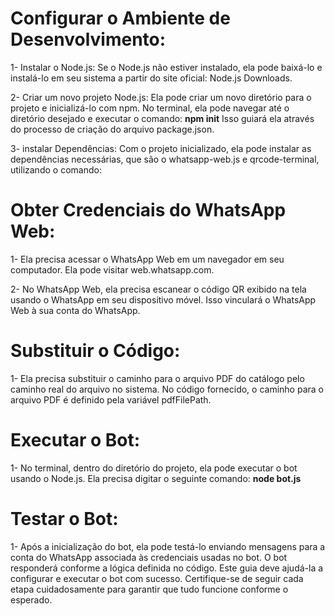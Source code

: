 # Configurar o Ambiente de Desenvolvimento:

1- Instalar o Node.js: Se o Node.js não estiver instalado, ela pode baixá-lo e instalá-lo em seu sistema a partir do site oficial: Node.js Downloads.

2- Criar um novo projeto Node.js: Ela pode criar um novo diretório para o projeto e inicializá-lo com npm. No terminal, ela pode navegar até o diretório desejado e executar o comando:
**npm init**  Isso guiará ela através do processo de criação do arquivo package.json.

3- instalar Dependências: Com o projeto inicializado, ela pode instalar as dependências necessárias, que são o whatsapp-web.js e qrcode-terminal, utilizando o comando:

# Obter Credenciais do WhatsApp Web:
1- Ela precisa acessar o WhatsApp Web em um navegador em seu computador. Ela pode visitar web.whatsapp.com.

2- No WhatsApp Web, ela precisa escanear o código QR exibido na tela usando o WhatsApp em seu dispositivo móvel. Isso vinculará o WhatsApp Web à sua conta do WhatsApp.

# Substituir o Código:
1- Ela precisa substituir o caminho para o arquivo PDF do catálogo pelo caminho real do arquivo no sistema. No código fornecido, o caminho para o arquivo PDF é definido pela variável pdfFilePath.

# Executar o Bot:
1- No terminal, dentro do diretório do projeto, ela pode executar o bot usando o Node.js. Ela precisa digitar o seguinte comando:
**node bot.js**

# Testar o Bot:
1- Após a inicialização do bot, ela pode testá-lo enviando mensagens para a conta do WhatsApp associada às credenciais usadas no bot. O bot responderá conforme a lógica definida no código.
Este guia deve ajudá-la a configurar e executar o bot com sucesso. Certifique-se de seguir cada etapa cuidadosamente para garantir que tudo funcione conforme o esperado.

